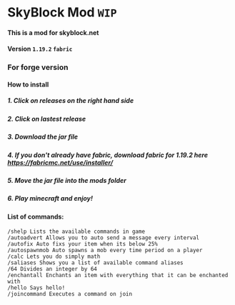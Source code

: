 # SkyBlock Mod `WIP`
#### This is a mod for skyblock.net
#### Version `1.19.2` `fabric`
### For forge version 

#### How to install
##### 1. Click on releases on the right hand side
##### 2. Click on lastest release
##### 3. Download the jar file
##### 4. If you don't already have fabric, download fabric for 1.19.2 here https://fabricmc.net/use/installer/
##### 5. Move the jar file into the mods folder
##### 6. Play minecraft and enjoy!

#### List of commands:
```
/shelp Lists the available commands in game
/autoadvert Allows you to auto send a message every interval
/autofix Auto fixs your item when its below 25%
/autospawnmob Auto spawns a mob every time period on a player
/calc Lets you do simply math
/saliases Shows you a list of available command aliases
/64 Divides an integer by 64
/enchantall Enchants an item with everything that it can be enchanted with
/hello Says hello!
/joincommand Executes a command on join
```
